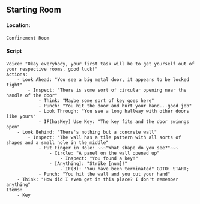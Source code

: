 ## Starting Room
#### Location: 
    Confinement Room
#### Script
    Voice: "Okay everybody, your first task will be to get yourself out of your respective rooms, good luck!"
    Actions:
        - Look Ahead: "You see a big metal door, it appears to be locked tight"
            - Inspect: "There is some sort of circular opening near the handle of the door"
                - Think: "Maybe some sort of key goes here"
                - Punch: "You hit the door and hurt your hand...good job"
                - Look Through: "You see a long hallway with other doors like yours"
                - IF(hasKey) Use Key: "The key fits and the door swinngs open"
        - Look Behind: "There's nothing but a concrete wall"
            - Inspect: "The wall has a tile pattern with all sorts of shapes and a small hole in the middle"
                - Put Finger in Hole: ~~~"What shape do you see?"~~~
                    - Circle: "A panel on the wall opened up"
                        - Inspect: "You found a key!"
                    - [Anything]: "Strike [num]!"
                        - IF(3): "You have been terminated" GOTO: START;
                - Punch: "You hit the wall and you cut your hand"
        - Think: "How did I even get in this place? I don't remember anything"
    Items:
        - Key

